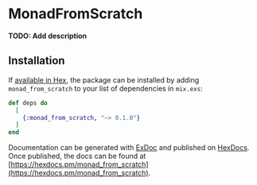 # MonadFromScratch

**TODO: Add description**

## Installation

If [available in Hex](https://hex.pm/docs/publish), the package can be installed
by adding `monad_from_scratch` to your list of dependencies in `mix.exs`:

```elixir
def deps do
  [
    {:monad_from_scratch, "~> 0.1.0"}
  ]
end
```

Documentation can be generated with [ExDoc](https://github.com/elixir-lang/ex_doc)
and published on [HexDocs](https://hexdocs.pm). Once published, the docs can
be found at [https://hexdocs.pm/monad_from_scratch](https://hexdocs.pm/monad_from_scratch).

